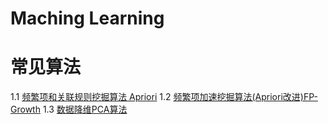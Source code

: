  Maching Learning
===================
# 常见算法
1.1 [频繁项和关联规则挖掘算法 Apriori](/src/python/Apriori/apriori.py)
1.2 [频繁项加速挖掘算法(Apriori改进)FP-Growth](/src/python/FP_Growth/FP-Growth.py)
1.3 [数据降维PCA算法](/src/python/PCA/pca.py)

